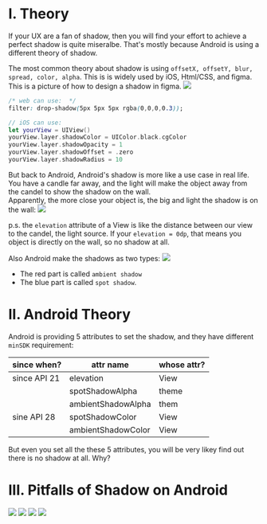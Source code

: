 

# I. Theory
If your UX are a fan of shadow, then you will find your effort to achieve a perfect shadow is quite miseralbe. That's mostly because Android is using a different theory of shadow. 

The most common theory about shadow is using `offsetX, offsetY, blur, spread, color, alpha`. This is is widely used by iOS, Html/CSS, and figma.  This is a picture of how to design a shadow in figma. 
![](/imgs/shadow1.png)

```css
/* web can use:  */
filter: drop-shadow(5px 5px 5px rgba(0,0,0,0.3));
```


```swift
// iOS can use:
let yourView = UIView()
yourView.layer.shadowColor = UIColor.black.cgColor
yourView.layer.shadowOpacity = 1
yourView.layer.shadowOffset = .zero
yourView.layer.shadowRadius = 10
```

But back to Android, Android's shadow is more like a use case in real life. You have a candle far away, and the light will make the object away from the candel to show the shadow on the wall.  
Apparently, the more close your object is, the big and light the shadow is on the wall:
![](/imgs/shadow2.png)

p.s. the `elevation` attribute of a View is like the distance between our view to the candel, the light source. 
If your `elevation = 0dp`, that means you object is directly on the wall, so no shadow at all. 

Also Android make the shadows as two types:
![](/imgs/shadow3.png)
* The red part is called `ambient shadow`
* The blue part is called `spot shadow`. 

# II. Android Theory
Android is providing 5 attributes to set the shadow, and they have different `minSDK` requirement:

| since when?  | attr name          | whose attr? |
|--------------|--------------------|-------------|
| since API 21 | elevation          | View        |
|              | spotShadowAlpha    | theme       |
|              | ambientShadowAlpha | them        |
| sine API 28  | spotShadowColor    | View        |
|              | ambientShadowColor | View        |

But even you set all the these 5 attributes, you will be very likey find out there is no shadow at all. Why? 

# III. Pitfalls of Shadow on Android




![](/imgs/shadow4.png)
![](/imgs/shadow5.png)
![](/imgs/shadow6.png)
![](/imgs/shadow7.png)